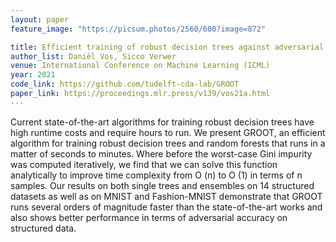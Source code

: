 ```yaml
---
layout: paper
feature_image: "https://picsum.photos/2560/600?image=872"

title: Efficient training of robust decision trees against adversarial examples
author_list: Daniël Vos, Sicco Verwer
venue: International Conference on Machine Learning (ICML)
year: 2021
code_link: https://github.com/tudelft-cda-lab/GROOT
paper_link: https://proceedings.mlr.press/v139/vos21a.html
---
```


Current state-of-the-art algorithms for training robust decision trees have high runtime costs and require hours to run. We present GROOT, an efficient algorithm for training robust decision trees and random forests that runs in a matter of seconds to minutes. Where before the worst-case Gini impurity was computed iteratively, we find that we can solve this function analytically to improve time complexity from O (n) to O (1) in terms of n samples. Our results on both single trees and ensembles on 14 structured datasets as well as on MNIST and Fashion-MNIST demonstrate that GROOT runs several orders of magnitude faster than the state-of-the-art works and also shows better performance in terms of adversarial accuracy on structured data.